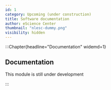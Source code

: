 ```yaml
---
id: 1
category: Upcoming (under construction)
title: Software documentation
author: eScience Center
thumbnail: "nlesc-dummy.png"
visibility: hidden
---
```


:::Chapter{headline="Documentation" widemd=1}
## Documentation

This module is still under development


:::